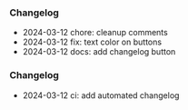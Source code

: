 ### Changelog
- 2024-03-12 chore: cleanup comments
- 2024-03-12 fix: text color on buttons
- 2024-03-12 docs: add changelog button
### Changelog
- 2024-03-12 ci: add automated changelog
